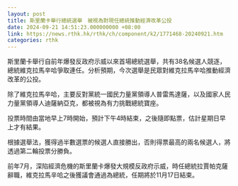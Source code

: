 ```yaml
---
layout: post
title: 斯里蘭卡舉行總統選舉　被視為對現任總統推動經濟改革公投
date: 2024-09-21 14:51:23.000000000 +08:00
link: https://news.rthk.hk/rthk/ch/component/k2/1771468-20240921.htm
categories: rthk
---
```


斯里蘭卡舉行自前年爆發反政府示威以來首場總統選舉，共有38名候選人競逐，總統維克拉馬辛哈爭取連任。分析預期，今次選舉是民眾對維克拉馬辛哈推動經濟改革的公投。

除了維克拉馬辛哈，主要反對黨統一國民力量黨領導人普雷馬達薩，以及國家人民力量黨領導人迪薩納亞克，都被視為有力挑戰總統寶座。

投票時間由當地早上7時開始，預計下午4時結束，之後隨即點票，估計星期日早上才有結果。

根據選舉法，獲得過半數選票的候選人直接勝出，否則得票最高的兩名候選人，將透過第二輪投票分勝負。

前年7月，深陷經濟危機的斯里蘭卡爆發大規模反政府示威，時任總統拉賈帕克薩辭職，維克拉馬辛哈之後獲議會通過為總統，任期將於11月17日結束。
